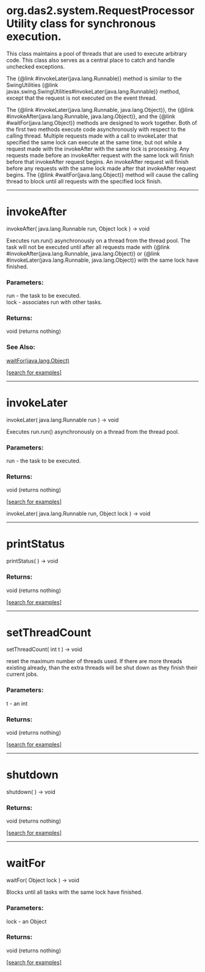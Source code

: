 # org.das2.system.RequestProcessorUtility class for synchronous execution.
 This class maintains a pool of threads that are used to execute arbitrary
 code.  This class also serves as a central place to catch and handle
 unchecked exceptions.

 The {@link #invokeLater(java.lang.Runnable)} method is similar to the
 SwingUtilities {@link javax.swing.SwingUtilities#invokeLater(java.lang.Runnable)}
 method, except that the request is not executed on the event thread.

 The {@link #invokeLater(java.lang.Runnable, java.lang.Object)},
 the {@link #invokeAfter(java.lang.Runnable, java.lang.Object)},
 and the {@link #waitFor(java.lang.Object)} methods are designed to work
 together.  Both of the first two methods execute code asynchronously with
 respect to the calling thread.  Multiple requests made with a call to
 invokeLater that specified the same lock can execute at the same time,
 but not while a request made with the invokeAfter with the same lock
 is processing.  Any requests made before an invokeAfter request with the
 same lock will finish before that invokeAfter request begins. An
 invokeAfter request will finish before any requests with the same lock made
 after that invokeAfter request begins.  The {@link #waitFor(java.lang.Object)}
 method will cause the calling thread to block until all requests with the
 specified lock finish.
***
<a name="invokeAfter"></a>
# invokeAfter
invokeAfter( java.lang.Runnable run, Object lock ) &rarr; void

Executes run.run() asynchronously on a thread from the thread pool.
 The task will not be executed until after all requests made with
 {@link #invokeAfter(java.lang.Runnable, java.lang.Object)} or
 {@link #invokeLater(java.lang.Runnable, java.lang.Object)} with the same
 lock have finished.

### Parameters:
run - the task to be executed.
<br>lock - associates run with other tasks.

### Returns:
void (returns nothing)

### See Also:
<a href='#waitFor'>waitFor(java.lang.Object)</a> <br>

<a href="https://github.com/autoplot/dev/search?q=invokeAfter&unscoped_q=invokeAfter">[search for examples]</a>

***
<a name="invokeLater"></a>
# invokeLater
invokeLater( java.lang.Runnable run ) &rarr; void

Executes run.run() asynchronously on a thread from the thread pool.

### Parameters:
run - the task to be executed.

### Returns:
void (returns nothing)


<a href="https://github.com/autoplot/dev/search?q=invokeLater&unscoped_q=invokeLater">[search for examples]</a>

invokeLater( java.lang.Runnable run, Object lock ) &rarr; void<br>
***
<a name="printStatus"></a>
# printStatus
printStatus(  ) &rarr; void



### Returns:
void (returns nothing)


<a href="https://github.com/autoplot/dev/search?q=printStatus&unscoped_q=printStatus">[search for examples]</a>

***
<a name="setThreadCount"></a>
# setThreadCount
setThreadCount( int t ) &rarr; void

reset the maximum number of threads used.  If there are more threads 
 existing already, than the extra threads will be shut down as they finish
 their current jobs.

### Parameters:
t - an int

### Returns:
void (returns nothing)


<a href="https://github.com/autoplot/dev/search?q=setThreadCount&unscoped_q=setThreadCount">[search for examples]</a>

***
<a name="shutdown"></a>
# shutdown
shutdown(  ) &rarr; void



### Returns:
void (returns nothing)


<a href="https://github.com/autoplot/dev/search?q=shutdown&unscoped_q=shutdown">[search for examples]</a>

***
<a name="waitFor"></a>
# waitFor
waitFor( Object lock ) &rarr; void

Blocks until all tasks with the same lock have finished.

### Parameters:
lock - an Object

### Returns:
void (returns nothing)


<a href="https://github.com/autoplot/dev/search?q=waitFor&unscoped_q=waitFor">[search for examples]</a>

